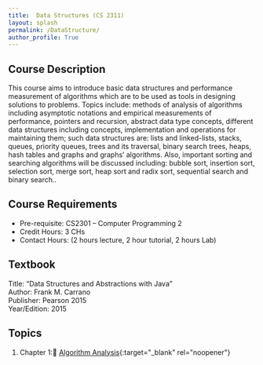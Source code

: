 ```yaml
---
title:  Data Structures (CS 2311)
layout: splash
permalink: /DataStructure/
author_profile: True
---
```

## Course Description
This course aims to introduce basic data structures and performance measurement of algorithms which are to be used as tools in designing solutions to problems. Topics include: methods of analysis of algorithms including asymptotic notations and empirical measurements of performance, pointers and recursion, abstract data type concepts, different data structures including concepts, implementation and operations for maintaining them; such data structures are: lists and linked-lists, stacks, queues, priority queues, trees and its traversal, binary search trees, heaps, hash tables and graphs and graphs’ algorithms. Also, important sorting and searching algorithms will be discussed including: bubble sort, insertion sort, selection sort, merge sort, heap sort and radix sort, sequential search and binary search..
## Course Requirements
* Pre-requisite: CS2301 – Computer Programming 2
* Credit Hours: 3 CHs
* Contact Hours: (2 hours lecture, 2 hour tutorial, 2 hours Lab)

## Textbook
Title: “Data Structures and Abstractions with Java”   
Author: Frank M. Carrano   
Publisher: Pearson 2015   
Year/Edition: 2015   

## Topics

1. Chapter 1: [ِAlgorithm Analysis](/DataStructure/chap1){:target="_blank" rel="noopener"}
